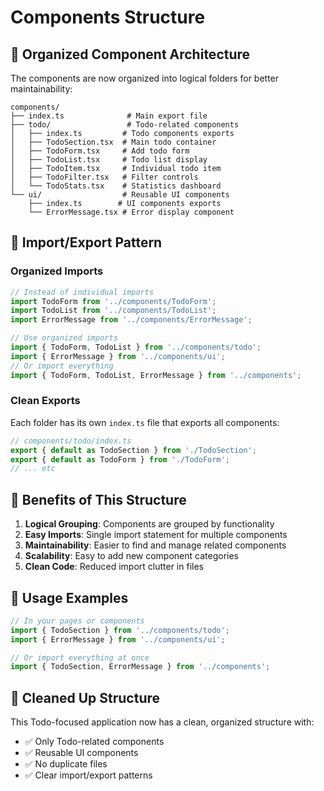 # Components Structure

## 📁 Organized Component Architecture

The components are now organized into logical folders for better maintainability:

```
components/
├── index.ts              # Main export file
├── todo/                 # Todo-related components
│   ├── index.ts         # Todo components exports
│   ├── TodoSection.tsx  # Main todo container
│   ├── TodoForm.tsx     # Add todo form
│   ├── TodoList.tsx     # Todo list display
│   ├── TodoItem.tsx     # Individual todo item
│   ├── TodoFilter.tsx   # Filter controls
│   └── TodoStats.tsx    # Statistics dashboard
└── ui/                  # Reusable UI components
    ├── index.ts        # UI components exports
    └── ErrorMessage.tsx # Error display component
```

## 🔄 Import/Export Pattern

### Organized Imports
```typescript
// Instead of individual imports
import TodoForm from '../components/TodoForm';
import TodoList from '../components/TodoList';
import ErrorMessage from '../components/ErrorMessage';

// Use organized imports
import { TodoForm, TodoList } from '../components/todo';
import { ErrorMessage } from '../components/ui';
// Or import everything
import { TodoForm, TodoList, ErrorMessage } from '../components';
```

### Clean Exports
Each folder has its own `index.ts` file that exports all components:
```typescript
// components/todo/index.ts
export { default as TodoSection } from './TodoSection';
export { default as TodoForm } from './TodoForm';
// ... etc
```

## 🎯 Benefits of This Structure

1. **Logical Grouping**: Components are grouped by functionality
2. **Easy Imports**: Single import statement for multiple components
3. **Maintainability**: Easier to find and manage related components
4. **Scalability**: Easy to add new component categories
5. **Clean Code**: Reduced import clutter in files

## 🚀 Usage Examples

```typescript
// In your pages or components
import { TodoSection } from '../components/todo';
import { ErrorMessage } from '../components/ui';

// Or import everything at once
import { TodoSection, ErrorMessage } from '../components';
```

## 📝 Cleaned Up Structure

This Todo-focused application now has a clean, organized structure with:
- ✅ Only Todo-related components
- ✅ Reusable UI components
- ✅ No duplicate files
- ✅ Clear import/export patterns
